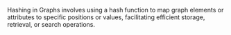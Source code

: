 Hashing in Graphs involves using a hash function to map graph elements or attributes to specific positions or values, facilitating efficient storage, retrieval, or search operations.